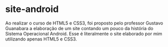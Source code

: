 # site-android
Ao realizar o curso de HTML5 e CSS3, foi proposto pelo professor Gustavo Guanabara a elaboração de um site contando um pouco da história do Sistema Operacional Android. Esse é literalmente o site elaborado por mim utilizando apenas HTML5 e CSS3. 
